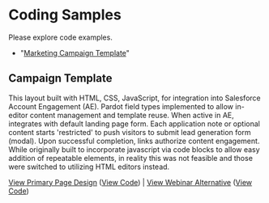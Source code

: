 # Coding Samples

Please explore code examples.

- "<a href="#campaign-template">Marketing Campaign Template</a>"


## Campaign Template

This layout built with HTML, CSS, JavaScript, for integration into Salesforce Account Engagement (AE). Pardot field types implemented to allow in-editor content management and template reuse. When active in AE, integrates with default landing page form. Each application note or optional content starts 'restricted' to push visitors to submit lead generation form (modal). Upon successful completion, links authorize content engagement. While originally built to incorporate javascript via code blocks to allow easy addition of repeatable elements, in reality this was not feasible and those were switched to utilizing HTML editors instead.

<a href="campaign-template.html">View Primary Page Design</a> (<a href="https://github.com/timnewmiller/portfolio/blob/main/campaign-template.html">View Code</a>) | <a href="campaign-webinar.html">View Webinar Alternative</a> (<a href="https://github.com/timnewmiller/portfolio/blob/main/campaign-webinar.html">View Code</a>)
